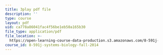 ```yaml
---
title: 3play pdf file
description: ''
type: course
layout: pdf
uid: ca778a86041fac4f56be1eb50a165b30
file_type: application/pdf
file_location: >-
  https://open-learning-course-data-production.s3.amazonaws.com/8-591j-systems-biology-fall-2014/ca778a86041fac4f56be1eb50a165b30_6PxncdxIXNE.pdf
course_id: 8-591j-systems-biology-fall-2014
---
```

